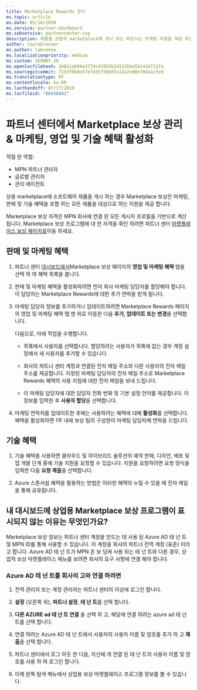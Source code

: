 ```yaml
---
title: Marketplace Rewards 관리
ms.topic: article
ms.date: 05/18/2020
ms.service: partner-dashboard
ms.subservice: partnercenter-csp
description: 제품을 상업적 marketplace에 게시 하는 파트너는 마케팅 지원을 제공 하는 혜택을 받을 자격이 있습니다.
author: laurabrenner
ms.author: labrenne
ms.localizationpriority: medium
ms.custom: SEOMAY.20
ms.openlocfilehash: 2b811ab94a3774c41955b2d152bba5b143d711fa
ms.sourcegitcommit: 7153f0b8c67efd35f58695ca2a7e00e70da1c5e9
ms.translationtype: MT
ms.contentlocale: ko-KR
ms.lasthandoff: 07/17/2020
ms.locfileid: "86436842"
---
```

# <a name="manage-marketplace-rewards-in-partner-center--activate-marketing-sales-and-technical-benefits"></a>파트너 센터에서 Marketplace 보상 관리 & 마케팅, 영업 및 기술 혜택 활성화

적절 한 역할:

- MPN 파트너 관리자
- 글로벌 관리자
- 관리 에이전트

상용 marketplace에 소프트웨어 제품을 게시 하는 경우 Marketplace 보상은 마케팅, 판매 및 기술 혜택을 포함 하는 모든 제품을 대상으로 하는 지원을 제공 합니다.

Marketplace 보상 자격은 MPN 회사에 연결 된 모든 게시자 프로필을 기반으로 계산 됩니다. Marketplace 보상 프로그램에 대 한 자격을 확인 하려면 파트너 센터 [마켓플레이스 보상 페이지로](https://partner.microsoft.com/dashboard/mpn/program/commercialmarketplace)이동 하세요.

## <a name="sales-and-marketing-benefits"></a>판매 및 마케팅 혜택

1. 파트너 센터 [대시보드에서](https://partner.microsoft.com/dashboard)Marketplace 보상 페이지의 **영업 및 마케팅 혜택** 탭을 선택 하 여 혜택 목록을 봅니다. 

2. 판매 및 마케팅 혜택을 활성화하려면 먼저 회사 마케팅 담당자를 할당해야 합니다. 이 담당자는 Marketplace Rewards에 대한 추가 연락을 받게 됩니다.

3. 마케팅 담당자 정보를 추가하거나 업데이트하려면 Marketplace Rewards 페이지의 영업 및 마케팅 혜택 탭 맨 위로 이동한 다음 **추가, 업데이트 또는 변경**을 선택합니다. 

   다음으로, 아래 작업을 수행합니다.

   - 목록에서 사용자를 선택합니다. 할당하려는 사용자가 목록에 없는 경우 계정 설정에서 새 사용자를 추가할 수 있습니다.

   - 회사의 파트너 센터 계정과 연결된 전자 메일 주소와 다른 사용자의 전자 메일 주소를 제공합니다. 지정된 마케팅 담당자의 전자 메일 주소로 Marketplace Rewards 혜택의 사용 지침에 대한 전자 메일을 보내 드립니다.

   - 이 마케팅 담당자에 대한 담당자 전화 번화 및 기본 설정 언어를 제공합니다. 이 정보를 입력한 후 **사용자 할당**을 선택합니다.

4. 마케팅 연락처를 업데이트한 후에는 사용하려는 혜택에 대해 **활성화**를 선택합니다. 혜택을 활성화하면 1주 내에 보상 팀의 구성원이 마케팅 담당자께 연락을 드립니다.

## <a name="technical-benefits"></a>기술 혜택

1. 기술 혜택을 사용하면 클라우드 및 하이브리드 솔루션의 예약 판매, 디자인, 배포 및 앱 개발 단계 중에 기술 지원을 요청할 수 있습니다. 지원을 요청하려면 요청 양식을 입력한 다음 **요청 제출**을 선택합니다.

2. Azure 스폰서쉽 혜택을 활용하는 방법은 이러한 혜택의 누릴 수 있을 때 전자 메일을 통해 공유됩니다.

## <a name="why-cant-i-see-the-commercial-marketplace-rewards-program-on-my-dashboard"></a>내 대시보드에 상업용 Marketplace 보상 프로그램이 표시되지 않는 이유는 무엇인가요?

Marketplace 보상 정보는 파트너 센터 계정을 만드는 데 사용 된 Azure AD 테 넌 트 및 MPN ID를 통해 사용할 수 있습니다. 이 계정을 회사의 파트너 전역 계정 (표준) 이라고 합니다. Azure AD 테 넌 트가 MPN 온 보 딩에 사용 되는 테 넌 트와 다른 경우, 상업적 보상 마켓플레이스 메뉴를 보려면 회사의 요구 사항에 연결 해야 합니다.

### <a name="to-associate-an-azure-ad-tenant-with-the-pga-of-your-company"></a>Azure AD 테 넌 트를 회사의 고와 연결 하려면

1. 전역 관리자 또는 계정 관리자는 파트너 센터의 이상에 로그인 합니다.

2. **설정** (오른쪽 위), **파트너 설정**, **테 넌 트**를 선택 합니다. 

3. **다른 AZURE ad 테 넌 트 연결** 을 선택 하 고, 해당에 연결 하려는 azure ad 테 넌 트를 선택 합니다.

4. 연결 하려는 Azure AD 테 넌 트에서 사용자의 사용자 이름 및 암호를 추가 하 고 **제출**을 선택 합니다.

5. 파트너 센터에서 로그 아웃 한 다음, 자신에 게 연결 된 테 넌 트의 사용자 이름 및 암호를 사용 하 여 로그인 합니다.

6. 이제 왼쪽 탐색 메뉴에서 상업용 보상 마켓플레이스 프로그램 정보를 볼 수 있습니다.

